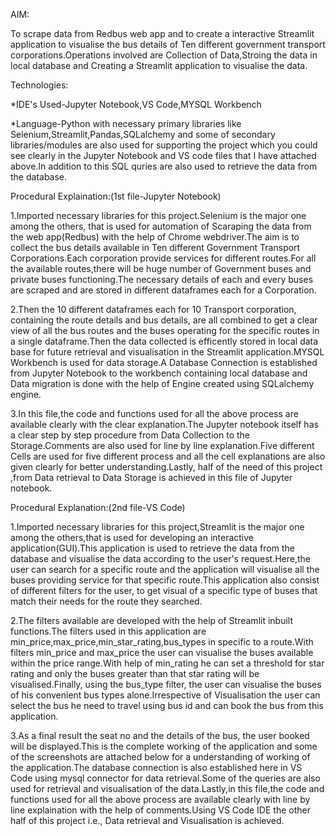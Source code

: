 AIM:
   
   To scrape data from Redbus web app and to create a interactive Streamlit application to visualise the bus details of Ten different government transport corporations.Operations involved are Collection of Data,Stroing the data in local database and Creating a Streamlit application to visualise the data.

Technologies:
   
   *IDE's Used-Jupyter Notebook,VS Code,MYSQL Workbench
   
   *Language-Python with necessary primary libraries like Selenium,Streamlit,Pandas,SQLalchemy and some of secondary libraries/modules are also used for supporting the project which you could see clearly in the Jupyter Notebook and VS code files that I have attached above.In addition to this SQL quries are also used to retrieve the data from the database.

Procedural Explaination:(1st file-Jupyter Notebook)

   1.Imported necessary libraries for this project.Selenium is the major one among the others, that is used for automation of Scaraping the data from the web app(Redbus) with the help of Chrome webdriver.The aim is to collect the bus details available in Ten different Government Transport Corporations.Each corporation provide services for different routes.For all the available routes,there will be huge number of Government buses and private buses functioning.The necessary details of each and every buses are scraped and are stored in different dataframes each for a Corporation.

   2.Then the 10 different dataframes each for 10 Transport corporation, containing the route details and bus details, are all combined to get a clear view of all the bus routes and the buses operating for the specific routes in a single dataframe.Then the data collected is efficently stored in local data base for future retrieval and visualisation in the Streamlit application.MYSQL Workbench is used for data storage.A Database Connection is established from Jupyter Notebook to the workbench containing local database and Data migration is done with the help of Engine created using SQLalchemy engine.

   3.In this file,the code and functions used for all the above process are available clearly with the clear explanation.The Jupyter notebook itself has a clear step by step procedure from Data Collection to the Storage.Comments are also used for line by line explanation.Five different Cells are used for five different process and all the cell explanations are also given clearly for better understanding.Lastly, half of the need of this project ,from Data retrieval to Data Storage is achieved in this file of Jupyter notebook.


Procedural Explanation:(2nd file-VS Code)

   1.Imported necessary libraries for this project,Streamlit is the major one among the others,that is used for developing an interactive application(GUI).This application is used to retrieve the data from the database and visualise the data according to the user's request.Here,the user can search for a specific route and the application will visualise all the buses providing service for that specific route.This application also consist of different filters for the user, to get visual of a specific type of buses that match their needs for the route they searched.

  2.The filters available are developed with the help of Streamlit inbuilt functions.The filters used in this application are min_price,max_price,min_star_rating,bus_types in specific to a route.With filters min_price and max_price the user can visualise the buses available within the price range.With help of min_rating he can set a threshold for star rating and only the buses greater than that star rating will be visualised.Finally, using the bus_type filter, the user can visualise the buses of his convenient bus types alone.Irrespective of Visualisation the user can select the bus he need to travel using bus id and can book the bus from this application.

  3.As a final result the seat no and the details of the bus, the user booked will be displayed.This is the complete working of the application and some of the screenshots are attached below for a understanding of working of the application.The database connection is also established here in VS Code using mysql connector for data retrieval.Some of the queries are also used for retrieval and visualisation of the data.Lastly,in this file,the code and functions used for all the above process are available clearly with line by line explaination with the help of comments.Using VS Code IDE the other half of this project i.e., Data retrieval and Visualisation is achieved.
